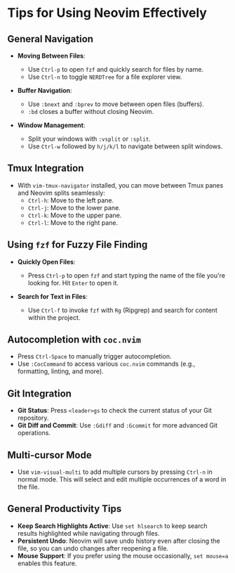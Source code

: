 # Tips for Using Neovim Effectively

## General Navigation

- **Moving Between Files**:
  - Use `Ctrl-p` to open `fzf` and quickly search for files by name.
  - Use `Ctrl-n` to toggle `NERDTree` for a file explorer view.
  
- **Buffer Navigation**:
  - Use `:bnext` and `:bprev` to move between open files (buffers).
  - `:bd` closes a buffer without closing Neovim.

- **Window Management**:
  - Split your windows with `:vsplit` or `:split`.
  - Use `Ctrl-w` followed by `h/j/k/l` to navigate between split windows.

## Tmux Integration

- With `vim-tmux-navigator` installed, you can move between Tmux panes and Neovim splits seamlessly:
  - `Ctrl-h`: Move to the left pane.
  - `Ctrl-j`: Move to the lower pane.
  - `Ctrl-k`: Move to the upper pane.
  - `Ctrl-l`: Move to the right pane.

## Using `fzf` for Fuzzy File Finding

- **Quickly Open Files**:
  - Press `Ctrl-p` to open `fzf` and start typing the name of the file you're looking for. Hit `Enter` to open it.
  
- **Search for Text in Files**:
  - Use `Ctrl-f` to invoke `fzf` with `Rg` (Ripgrep) and search for content within the project.

## Autocompletion with `coc.nvim`

- Press `Ctrl-Space` to manually trigger autocompletion.
- Use `:CocCommand` to access various `coc.nvim` commands (e.g., formatting, linting, and more).

## Git Integration

- **Git Status**: Press `<leader>gs` to check the current status of your Git repository.
- **Git Diff and Commit**: Use `:Gdiff` and `:Gcommit` for more advanced Git operations.

## Multi-cursor Mode

- Use `vim-visual-multi` to add multiple cursors by pressing `Ctrl-n` in normal mode. This will select and edit multiple occurrences of a word in the file.

## General Productivity Tips

- **Keep Search Highlights Active**: Use `set hlsearch` to keep search results highlighted while navigating through files.
- **Persistent Undo**: Neovim will save undo history even after closing the file, so you can undo changes after reopening a file.
- **Mouse Support**: If you prefer using the mouse occasionally, `set mouse=a` enables this feature.
